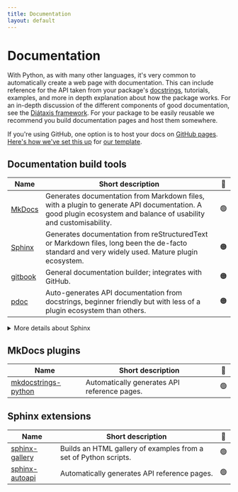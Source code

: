 ```yaml
---
title: Documentation
layout: default
---
```


# Documentation

With Python, as with many other languages, it's very common to automatically
create a web page with documentation. This can include reference for the API
taken from your package's [docstrings], tutorials, examples, and more in depth
explanation about how the package works. For an in-depth discussion of the
different components of good documentation, see the
[Diátaxis framework](https://diataxis.fr/). For your package to be easily
reusable we recommend you build documentation pages and host them somewhere.

If you're using GitHub, one option is to host your docs on [GitHub pages].
[Here's how we've set this up][template-docs-dot-yaml] for [our template].

<!-- URL used above in the blurb-->

[docstrings]: https://peps.python.org/pep-0257/#what-is-a-docstring
[GitHub pages]: https://docs.github.com/en/pages
[our template]: https://github.com/UCL-ARC/python-tooling?tab=readme-ov-file#using-this-template
[template-docs-dot-yaml]: https://github.com/UCL-ARC/python-tooling/blob/main/%7B%7Bcookiecutter.project_slug%7D%7D/.github/workflows/docs.yml

## Documentation build tools

| Name      | Short description                                                                                                                                               | 🚦  |
| --------- | --------------------------------------------------------------------------------------------------------------------------------------------------------------- | :-: |
| [MkDocs]  | Generates documentation from Markdown files, with a plugin to generate API documentation. A good plugin ecosystem and balance of usability and customisability. | 🟢  |
| [Sphinx]  | Generates documentation from reStructuredText or Markdown files, long been the de-facto standard and very widely used. Mature plugin ecosystem.                 | 🟠  |
| [gitbook] | General documentation builder; integrates with GitHub.                                                                                                          | 🟠  |
| [pdoc]    | Auto-generates API documentation from docstrings, beginner friendly but with less of a plugin ecosystem than others.                                            | 🟠  |

<details markdown="block">
<summary>More details about Sphinx</summary>

We marginally recommend [MkDocs] over [Sphinx] due to it's ease of use,
preference for Markdown, and more support for a variety of docstring styles.

However the [Sphinx] tool has long been the de-facto standard in the scientific
Python ecosystem. It is widely used, customisable, and well tested. If you need
a [Sphinx extension](#sphinx-extensions) that does not have an equivalent
[MkDocs plugin](https://github.com/mkdocs/catalog), or if you are part of a
community that heavily uses [Sphinx] then we recommend you use that instead.

### See also

- Our internal discussions about which to recommend
  ([#16](https://github.com/UCL-ARC/python-tooling/issues/16) and
  [#187](https://github.com/UCL-ARC/python-tooling/issues/187)).
- [An interesting related discussion](https://github.com/encode/httpx/discussions/1220).

</details>

<!-- URLS used above -->

[MkDocs]: https://www.mkdocs.org/
[Sphinx]: https://www.sphinx-doc.org/en/master/
[gitbook]: https://www.gitbook.com/
[pdoc]: https://pdoc.dev/

## MkDocs plugins

| Name                                                          | Short description                            | 🚦  |
| ------------------------------------------------------------- | -------------------------------------------- | :-: |
| [mkdocstrings-python](https://mkdocstrings.github.io/python/) | Automatically generates API reference pages. | 🟢  |

## Sphinx extensions

| Name                                                                 | Short description                                                | 🚦  |
| -------------------------------------------------------------------- | ---------------------------------------------------------------- | :-: |
| [sphinx-gallery](https://sphinx-gallery.github.io/stable/index.html) | Builds an HTML gallery of examples from a set of Python scripts. | 🟢  |
| [sphinx-autoapi](https://sphinx-autoapi.readthedocs.io/en/stable/)   | Automatically generates API reference pages.                     | 🟢  |
